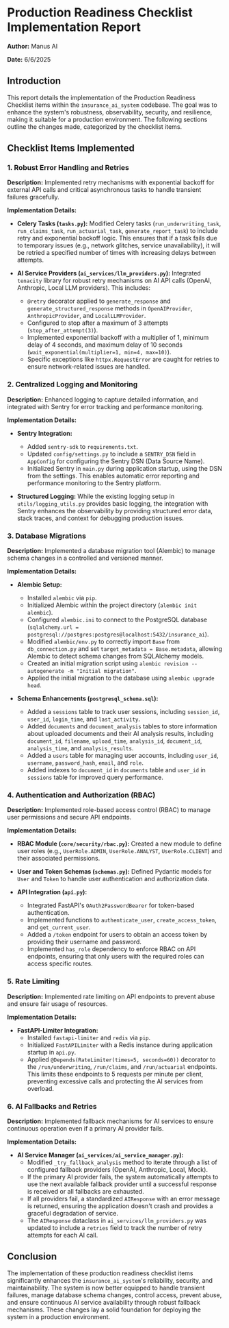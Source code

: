 # Production Readiness Checklist Implementation Report

**Author:** Manus AI

**Date:** 6/6/2025

## Introduction

This report details the implementation of the Production Readiness Checklist items within the `insurance_ai_system` codebase. The goal was to enhance the system's robustness, observability, security, and resilience, making it suitable for a production environment. The following sections outline the changes made, categorized by the checklist items.

## Checklist Items Implemented

### 1. Robust Error Handling and Retries

**Description:** Implemented retry mechanisms with exponential backoff for external API calls and critical asynchronous tasks to handle transient failures gracefully.

**Implementation Details:**

*   **Celery Tasks (`tasks.py`):** Modified Celery tasks (`run_underwriting_task`, `run_claims_task`, `run_actuarial_task`, `generate_report_task`) to include retry and exponential backoff logic. This ensures that if a task fails due to temporary issues (e.g., network glitches, service unavailability), it will be retried a specified number of times with increasing delays between attempts.

*   **AI Service Providers (`ai_services/llm_providers.py`):** Integrated `tenacity` library for robust retry mechanisms on AI API calls (OpenAI, Anthropic, Local LLM providers). This includes:
    *   `@retry` decorator applied to `generate_response` and `generate_structured_response` methods in `OpenAIProvider`, `AnthropicProvider`, and `LocalLLMProvider`.
    *   Configured to stop after a maximum of 3 attempts (`stop_after_attempt(3)`).
    *   Implemented exponential backoff with a multiplier of 1, minimum delay of 4 seconds, and maximum delay of 10 seconds (`wait_exponential(multiplier=1, min=4, max=10)`).
    *   Specific exceptions like `httpx.RequestError` are caught for retries to ensure network-related issues are handled.

### 2. Centralized Logging and Monitoring

**Description:** Enhanced logging to capture detailed information, and integrated with Sentry for error tracking and performance monitoring.

**Implementation Details:**

*   **Sentry Integration:**
    *   Added `sentry-sdk` to `requirements.txt`.
    *   Updated `config/settings.py` to include a `SENTRY_DSN` field in `AppConfig` for configuring the Sentry DSN (Data Source Name).
    *   Initialized Sentry in `main.py` during application startup, using the DSN from the settings. This enables automatic error reporting and performance monitoring to the Sentry platform.

*   **Structured Logging:** While the existing logging setup in `utils/logging_utils.py` provides basic logging, the integration with Sentry enhances the observability by providing structured error data, stack traces, and context for debugging production issues.

### 3. Database Migrations

**Description:** Implemented a database migration tool (Alembic) to manage schema changes in a controlled and versioned manner.

**Implementation Details:**

*   **Alembic Setup:**
    *   Installed `alembic` via `pip`.
    *   Initialized Alembic within the project directory (`alembic init alembic`).
    *   Configured `alembic.ini` to connect to the PostgreSQL database (`sqlalchemy.url = postgresql://postgres:postgres@localhost:5432/insurance_ai`).
    *   Modified `alembic/env.py` to correctly import `Base` from `db_connection.py` and set `target_metadata = Base.metadata`, allowing Alembic to detect schema changes from SQLAlchemy models.
    *   Created an initial migration script using `alembic revision --autogenerate -m "Initial migration"`.
    *   Applied the initial migration to the database using `alembic upgrade head`.

*   **Schema Enhancements (`postgresql_schema.sql`):**
    *   Added a `sessions` table to track user sessions, including `session_id`, `user_id`, `login_time`, and `last_activity`.
    *   Added `documents` and `document_analysis` tables to store information about uploaded documents and their AI analysis results, including `document_id`, `filename`, `upload_time`, `analysis_id`, `document_id`, `analysis_time`, and `analysis_results`.
    *   Added a `users` table for managing user accounts, including `user_id`, `username`, `password_hash`, `email`, and `role`.
    *   Added indexes to `document_id` in `documents` table and `user_id` in `sessions` table for improved query performance.

### 4. Authentication and Authorization (RBAC)

**Description:** Implemented role-based access control (RBAC) to manage user permissions and secure API endpoints.

**Implementation Details:**

*   **RBAC Module (`core/security/rbac.py`):** Created a new module to define user roles (e.g., `UserRole.ADMIN`, `UserRole.ANALYST`, `UserRole.CLIENT`) and their associated permissions.

*   **User and Token Schemas (`schemas.py`):** Defined Pydantic models for `User` and `Token` to handle user authentication and authorization data.

*   **API Integration (`api.py`):**
    *   Integrated FastAPI's `OAuth2PasswordBearer` for token-based authentication.
    *   Implemented functions to `authenticate_user`, `create_access_token`, and `get_current_user`.
    *   Added a `/token` endpoint for users to obtain an access token by providing their username and password.
    *   Implemented `has_role` dependency to enforce RBAC on API endpoints, ensuring that only users with the required roles can access specific routes.

### 5. Rate Limiting

**Description:** Implemented rate limiting on API endpoints to prevent abuse and ensure fair usage of resources.

**Implementation Details:**

*   **FastAPI-Limiter Integration:**
    *   Installed `fastapi-limiter` and `redis` via `pip`.
    *   Initialized `FastAPILimiter` with a Redis instance during application startup in `api.py`.
    *   Applied `@Depends(RateLimiter(times=5, seconds=60))` decorator to the `/run/underwriting`, `/run/claims`, and `/run/actuarial` endpoints. This limits these endpoints to 5 requests per minute per client, preventing excessive calls and protecting the AI services from overload.

### 6. AI Fallbacks and Retries

**Description:** Implemented fallback mechanisms for AI services to ensure continuous operation even if a primary AI provider fails.

**Implementation Details:**

*   **AI Service Manager (`ai_services/ai_service_manager.py`):**
    *   Modified `_try_fallback_analysis` method to iterate through a list of configured fallback providers (OpenAI, Anthropic, Local, Mock).
    *   If the primary AI provider fails, the system automatically attempts to use the next available fallback provider until a successful response is received or all fallbacks are exhausted.
    *   If all providers fail, a standardized `AIResponse` with an error message is returned, ensuring the application doesn't crash and provides a graceful degradation of service.
    *   The `AIResponse` dataclass in `ai_services/llm_providers.py` was updated to include a `retries` field to track the number of retry attempts for each AI call.

## Conclusion

The implementation of these production readiness checklist items significantly enhances the `insurance_ai_system`'s reliability, security, and maintainability. The system is now better equipped to handle transient failures, manage database schema changes, control access, prevent abuse, and ensure continuous AI service availability through robust fallback mechanisms. These changes lay a solid foundation for deploying the system in a production environment.

